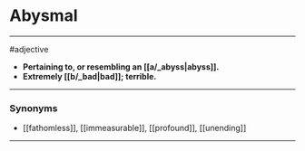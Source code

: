 # Abysmal
---
#adjective
- **Pertaining to, or resembling an [[a/_abyss|abyss]].**
- **Extremely [[b/_bad|bad]]; terrible.**
---
### Synonyms
- [[fathomless]], [[immeasurable]], [[profound]], [[unending]]
---
